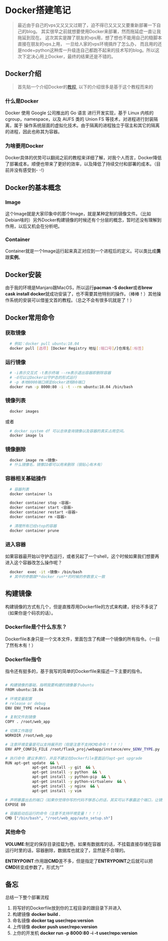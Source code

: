 # Docker搭建笔记

>最近由于自己的vps又又又又过期了，迫不得已又又又又要重新部署一下自己的blog。
其实很早之前就想要使用Docker来部署，然而拖延症一直让我拖延到现在。
这次其实是蹭了朋友的vps用，想了想也不能用自己的糙脚本直接在朋友的vps上用，
一旦给人家的vps环境搞炸了怎么办，
而且用的还是node+python这种库一升级连自己都跑不起来的技术写的blog。所以这次下定决心用上Docker，最终的结果还是不错的。


## Docker介绍
>首先贴一个介绍Docker的[教程](https://yeasy.gitbooks.io/docker_practice/container/attach_exec.html), 以下的介绍很多是基于这个教程而来的

### 什么是Docker
Docker 使用 Google 公司推出的 Go 语言 进行开发实现，基于 Linux 内核的 cgroup，namespace，以及 AUFS 类的 Union FS 等技术，对进程进行封装隔离，属于 操作系统层面的虚拟化技术。由于隔离的进程独立于宿主和其它的隔离的进程，因此也称其为容器。

### 为啥要用Docker
Docker具体的优势可以翻阅之前的教程来详细了解，对我个人而言，Docker降低了部署成本。顺便也带来了更好的效率，以及降低了持续交付和部署的成本。（目前并没有感受到- -!）

## Docker的基本概念

### Image
这个Image就是大家印象中的那个Image，就是某种定制的镜像文件。（比如Debian啥的）另外Docker构建镜像的时候还有个分层的概念，暂时还没有理解到作用，以后又机会在分析吧。

### Container
Container就是一个Image运行起来真正对应到一个进程后的定义。可以类比成**类**跟**实例**。

## Docker安装
由于我的环境是Manjaro跟MacOS，所以运行**pacman -S docker**或者**brew cask install docker**就成功安装了，也不需要其他特别的操作。（棒棒！）其他操作系统的安装可以借鉴文首的教程。（总之不会有很多坑就是了！）

## Docker常用命令

### 获取镜像

```sh
  # 例如：docker pull ubuntu:18.04
  docker pull [选项] [Docker Registry 地址[:端口号]/]仓库名[:标签]
```

### 运行镜像

```sh
  # -i表示交互式 -t表示终端 --rm表示退出容器即删除容器
  # -d可以让Docker以守护态的形式运行
  # -p 本地8000端口绑定docker进程80端口
  docker run -p 8000:80 -i -t --rm ubuntu:18.04 /bin/bash
```

### 镜像列表

```sh
  docker images
```
或者
```sh
  # docker system df 可以总体查询镜像以及容器的真实占用空间。
  docker image ls
```

### 镜像删除

```sh
  docker image rm <镜像>
  # 什么镜像名，镜像ID都可以用来删除（很贴心有木有）
```

### 容器相关基础操作
```sh
  # 容器列表
  docker container ls

  docker container stop <容器>
  docker container start <容器>
  docker container restart <容器>
  docker container rm <容器>

  # 清理所有已经stop的容器
  docker container prune
```

### 进入容器
如果容器最开始以守护态运行，或者另起了一个shell，这个时候如果我们想要再进入这个容器改怎么操作呢？

```sh
  docker  exec -it <镜像> /bin/bash
  # 其中的参数跟**docker run**的时候的参数意义一致
```

## 构建镜像
构建镜像的方式有几个，但是直推荐用Dockerfile的方式来构建，好处不多说了（如果你是个码农的话）。

### Dockerfile是个什么东东？
Dockerfile本身只是一个文本文件，里面包含了构建一个镜像的所有指令。（一目了然有木有！）

### Dockerfile指令
指令还有挺多的，基于我写的简单的Dockerfile来描述一下主要的指令。

```sh

# 构建镜像的基础，指明我要构建的镜像基于ubuntu
FROM ubuntu:18.04

# 环境变量配置
# release or debug
ENV ENV_TYPE release

# 复制文件到镜像
COPY . /root/web_app

# 切换工作路径
WORKDIR /root/web_app

# 注意环境变量是可以支持展开的（但是注意不支持CMD命令！！！！）
ENV APP_CONFIG_FILE /root/flask_proj/webapp/instance/env_$ENV_TYPE.py

# 执行命令 建议多换行，并且不建议在Dockerfile里面运行apt-get upgrade
RUN apt-get update  && \
            apt-get install -y git  && \
            apt-get install -y python  && \
            apt-get install -y python-pip  && \
            apt-get install -y python-virtualenv  && \
            apt-get install -y nginx  && \
            apt-get install -y vim 

# 声明暴露出去的端口（如果你觉得你写的代码不够恶心的话，其实可以不暴露这个端口，让镜像的使用者猜就是了。）
EXPOSE 80

# 容器启动后运行的命令（注意不支持环境变量！！！！）
CMD ["/bin/bash", "/root/web_app/auto_setup.sh"] 

```

### 其他命令

**VOLUME**:制定的保存目录挂载为卷。如果有数据库的话，不挂载直接存储在容器运行时里的话，容器删除，数据库也就没了，显然是不合理的。

**ENTRYPOINT**:作用跟**CMD**差不多，但是指定了**ENTRYPOINT**之后就可以把**CMD**转变成参数了。形式为<ENTRYPOINT>“<CMD>”

## 备忘
总结一下整个部署流程
1. 将写好的Dockerfile放到你的工程目录的跟目录下并进入
2. 构建镜像 **docker build .**
3. 命名镜像 **docker tag user/repo:version**
4. 上传镜像 **docker push user/repo:version**
5. 上你的开发机 **docker run -p 8000:80 -i -t user/repo:version**


